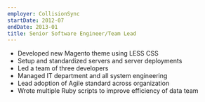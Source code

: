 ```yaml
---
employer: CollisionSync
startDate: 2012-07
endDate: 2013-01
title: Senior Software Engineer/Team Lead
---
```

- Developed new Magento theme using LESS CSS
- Setup and standardized servers and server deployments
- Led a team of three developers
- Managed IT department and all system engineering
- Lead adoption of Agile standard across organization
- Wrote multiple Ruby scripts to improve efficiency of data team
